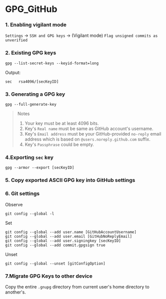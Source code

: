 # GPG_GitHub

### 1. Enabling vigilant mode

`Settings` -> `SSH and GPG keys` -> (Vigilant mode) `Flag unsigned commits as unverified`

### 2. Existing GPG keys

```(bash)
gpg --list-secret-keys --keyid-format=long
```

Output:
```(bash)
sec   rsa4096/[secKeyID]
```

### 3. Generating a GPG key

```(bash)
gpg --full-generate-key
```
> Notes
> 1. Your key must be at least 4096 bits.
> 2. Key's `Real name` must be same as GitHub account's username.
> 3. Key's `Email address` must be your GitHub-provided `no-reply` email address which is based on `@users.noreply.github.com` suffix.
> 4. Key's `Passphrase` could be empty.

### 4.Exporting `sec` key

```(bash)
gpg --armor --export [secKeyID]
```

### 5. Copy exported ASCII GPG key into GitHub settings

### 6. Git settings

Observe

```(bash)
git config --global -l
```

Set

```(bash)
git config --global --add user.name [GitHubAccountUsername]
git config --global --add user.email [GitHubNoReplyEmail]
git config --global --add user.signingkey [secKeyID]
git config --global --add commit.gpgsign true
```

Unset
```
git config --global --unset [gitConfigOption]
```

### 7.Migrate GPG Keys to other device

Copy the entire `.gnupg` directory from current user's home directory to another's.
